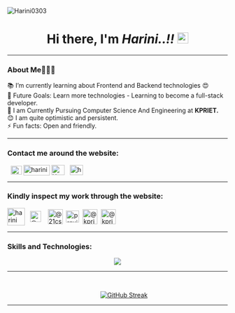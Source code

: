 <p align="left"> <img src="https://komarev.com/ghpvc/?username=Harini0303&label=Profile%20views&color=0e75b6&style=flat" alt="Harini0303"/> </p>

<h1 align="center"> Hi there, I'm <i>Harini..!!</i>  <img src="https://raw.githubusercontent.com/TheDudeThatCode/TheDudeThatCode/master/Assets/Hi.gif" height="25" style="max-width: 100%; display: inline-block;" data-target="animated-image.originalImage"></h1>

<hr>
<h3>About Me🙋🏻‍♀️</h3>
📚 I’m currently learning about Frontend and Backend technologies 😍<br>
🎯 Future Goals: Learn more technologies - Learning to become a full-stack developer.<br>
🧾 I am Currently Pursuing Computer Science And Engineering at <B>KPRIET.</B> <br>
😊 I am quite optimistic and persistent. <br> 
⚡ Fun facts: Open and friendly.
<hr> 

<h3>Contact me around the website:</h3>
<!--
[![Gmail](https://img.shields.io/badge/-GMAIL-D14836?style=for-the-badge&logo=gmail&logoColor=white)](mailto:harinisree333@gmail.com)
[![LinkedIn](https://img.shields.io/badge/linkedin-%230077B5.svg?style=for-the-badge&logo=linkedin&logoColor=white)](https://www.linkedin.com/in/harini-srinivasan03/)
[![Instagram](https://img.shields.io/badge/Instagram-E4405F?style=for-the-badge&logo=instagram&logoColor=white)](https://www.instagram.com/harinisree_03/) -->


<p align="left">
&nbsp;&nbsp;<a href="mailto:harinisree333@gmail.com" target="_blank"><img align="center" src="https://mailmeteor.com/logos/assets/PNG/Gmail_Logo_512px.png" alt="Harini" height="20" width="25" /></a>
<a href="https://www.linkedin.com/in/harini-srinivasan03/" target="_blank"><img align="center" src="https://raw.githubusercontent.com/rahuldkjain/github-profile-readme-generator/master/src/images/icons/Social/linked-in-alt.svg" alt="harini-srinivasan03" height="24" width="60"/></a>
<a href="https://github.com/Harini0303" target="_blank"><img align="center" src="https://raw.githubusercontent.com/rahuldkjain/github-profile-readme-generator/master/src/images/icons/Social/github.svg" alt="Harini0303" height="23" width="30" /></a>&nbsp;&nbsp;
<a href="https://www.instagram.com/harinisree_03/" target="_blank"><img align="center" src="https://raw.githubusercontent.com/rahuldkjain/github-profile-readme-generator/master/src/images/icons/Social/instagram.svg" alt="harinisree_03" height="23" width="30" /></a>
</p>
<hr>

<h3>Kindly inspect my work through the website:</h3>

<p align="left">
<a href="https://www.guvi.in/21cs05598108" target="_blank"><img align="center" src="https://play-lh.googleusercontent.com/lAFgx9P9v6g9CGiJ4yXEghRTGikQg88xuxOg30t_licriW4ODAyXVK4NHBJj-HGILw=w480-h960-rw" alt="harini" height="40" width="40" /></a>&nbsp;&nbsp;
<a href="https://www.hackerrank.com/profile/21cs055_kpriet" target="_blank"><img align="center" src="https://raw.githubusercontent.com/rahuldkjain/github-profile-readme-generator/master/src/images/icons/Social/hackerrank.svg" alt="@21cs055_kpriet" height="25" width="25" /></a>&nbsp;&nbsp;&nbsp;
<a href="https://www.interviewbit.com/profile/21cs055_kpriet/" target="_blank"><img align="center" src="https://img.icons8.com/bubbles/512/interviewbit.png" alt="@21cs055_kpriet" height="34" width="34" /></a>&nbsp;
<a href="https://leetcode.com/21cs055_Harini/" target="_blank"><img align="center" src="https://raw.githubusercontent.com/rahuldkjain/github-profile-readme-generator/master/src/images/icons/Social/leet-code.svg" alt="pravinkanth" height="27" width="30" /></a>&nbsp;
<a href="https://www.codechef.com/users/kpriet_21cs055" target="_blank"><img align="center" src="https://img.icons8.com/bubbles/512/codechef.png" alt="@kpriet_21cs055" height="34" width="34" /></a>&nbsp;
<a href="https://www.codingninjas.com/studio/profile/Harini_0304" target="_blank"><img align="center" src="https://img.icons8.com/bubbles/512/coding-ninjas.png" alt="@kpriet_21cs055" height="34" width="34" /></a>&nbsp;
<hr>
<h3>Skills and Technologies:</h3>
<p align="center">
  <a href="https://skillicons.dev">
    <img src="https://skillicons.dev/icons?i=html,css,javascript,bootstrap,c,java,mysql,figma,git" />
  </a>
</p>
<hr>




<br>

&nbsp;&nbsp;&nbsp;&nbsp;&nbsp;&nbsp;&nbsp;&nbsp;&nbsp;&nbsp;&nbsp;&nbsp;&nbsp;&nbsp;&nbsp;&nbsp;&nbsp;&nbsp;&nbsp;&nbsp;&nbsp;&nbsp;&nbsp;&nbsp;&nbsp;&nbsp;&nbsp;&nbsp;&nbsp;&nbsp;&nbsp;&nbsp;&nbsp;&nbsp;&nbsp;&nbsp;&nbsp;&nbsp;&nbsp;&nbsp;&nbsp;&nbsp;&nbsp;&nbsp;&nbsp;&nbsp;&nbsp;&nbsp;&nbsp;&nbsp;&nbsp;&nbsp;&nbsp;&nbsp;<a href="https://github.com/Harini0303?tab=repositories"><img src="https://streak-stats.demolab.com?user=Harini0303&theme=neon&date_format=M%20j%5B%2C%20Y%5D" alt="GitHub Streak"/></a>

<hr>


